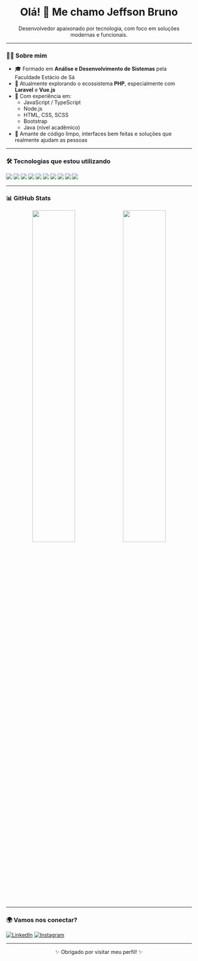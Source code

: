 <h1 align="center">Olá! 👋 Me chamo Jeffson Bruno</h1>

<p align="center">
  Desenvolvedor apaixonado por tecnologia, com foco em soluções modernas e funcionais.
</p>

---

### 👨‍💻 Sobre mim

- 🎓 Formado em **Análise e Desenvolvimento de Sistemas** pela Faculdade Estácio de Sá
- 💼 Atualmente explorando o ecossistema **PHP**, especialmente com **Laravel** e **Vue.js**
- 🧠 Com experiência em:
  - JavaScript / TypeScript
  - Node.js
  - HTML, CSS, SCSS
  - Bootstrap
  - Java (nível acadêmico)
- 🚀 Amante de código limpo, interfaces bem feitas e soluções que realmente ajudam as pessoas

---

### 🛠️ Tecnologias que estou utilizando

<p align="left">
  <img src="https://img.shields.io/badge/PHP-777BB4?style=for-the-badge&logo=php&logoColor=fff" />
  <img src="https://img.shields.io/badge/Laravel-F55247?style=for-the-badge&logo=laravel&logoColor=fff" />
  <img src="https://img.shields.io/badge/Vue.js-42b883?style=for-the-badge&logo=vue.js&logoColor=white" />
  <img src="https://img.shields.io/badge/JavaScript-F7DF1E?style=for-the-badge&logo=javascript&logoColor=000" />
  <img src="https://img.shields.io/badge/TypeScript-3178C6?style=for-the-badge&logo=typescript&logoColor=fff" />
  <img src="https://img.shields.io/badge/Node.js-339933?style=for-the-badge&logo=nodedotjs&logoColor=fff" />
  <img src="https://img.shields.io/badge/HTML5-E34F26?style=for-the-badge&logo=html5&logoColor=fff" />
  <img src="https://img.shields.io/badge/CSS3-1572B6?style=for-the-badge&logo=css3&logoColor=fff" />
  <img src="https://img.shields.io/badge/Sass-CC6699?style=for-the-badge&logo=sass&logoColor=fff" />
  <img src="https://img.shields.io/badge/Bootstrap-7952B3?style=for-the-badge&logo=bootstrap&logoColor=fff" />
</p>

---

### 📊 GitHub Stats

<div align="center">
  <img src="https://github-readme-stats.vercel.app/api?username=jeffson-bruno&show_icons=true&theme=github_dark&hide=stars" width="48%" />
  <img src="https://github-readme-streak-stats.herokuapp.com/?user=jeffson-bruno&theme=github-dark-blue" width="48%" />
</div>

---

### 🌍 Vamos nos conectar?

[![LinkedIn](https://img.shields.io/badge/-LinkedIn-0A66C2?style=for-the-badge&logo=linkedin&logoColor=white)](https://www.linkedin.com/in/jeffsonsousa/)
[![Instagram](https://img.shields.io/badge/-Instagram-E4405F?style=for-the-badge&logo=instagram&logoColor=white)](https://www.instagram.com/brunojeff0012)

---

<p align="center">✨ Obrigado por visitar meu perfil! ✨</p>


<!--
**jeffson-bruno/jeffson-bruno** is a ✨ _special_ ✨ repository because its `README.md` (this file) appears on your GitHub profile.

Here are some ideas to get you started:

- 🔭 I’m currently working on ...
- 🌱 I’m currently learning ...
- 👯 I’m looking to collaborate on ...
- 🤔 I’m looking for help with ...
- 💬 Ask me about ...
- 📫 How to reach me: ...
- 😄 Pronouns: ...
- ⚡ Fun fact: ...
-->
